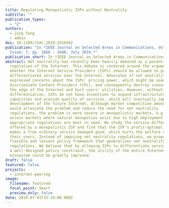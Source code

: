```yaml
---
title: Regulating Monopolistic ISPs without Neutrality
subtitle: ""
publication_types:
  - "2"
authors:
  - Jing Tang
  - admin
doi: 10.1109/JSAC.2019.2916492
publication: "In *IEEE Journal on Selected Areas in Communications, Volume 37,
  Issue: 7, pp. 1666 - 1680, July 2019.*"
publication_short: In *IEEE Journal on Selected Areas in Communications (JSAC)*
abstract: Net neutrality has recently been heavily debated as a potential
  regulation of the Internet. This debate is centered around the argument
  whether the Internet Service Providers (ISPs) should be allowed to provide
  differentiated services over the Internet. Advocates of net neutrality have
  expressed concerns about the ISPs' pricing power, which might be used to
  discriminate Content Providers (CPs), and consequently destroy innovations at
  the edge of the Internet and hurt users' utilities. However, without service
  differentiation, ISPs do not have incentives to expand infrastructure
  capacities and provide quality of services, which will eventually impair the
  development of the future Internet. Although market competition among the ISPs
  would alleviate the problem and reduce the need for net neutrality
  regulations, the problem is more severe in monopolistic markets, e.g., rural
  access markets where natural monopolies exist due to high deployment costs and
  appropriate regulations are most in need. We study the service differentiation
  offered by a monopolistic ISP and find that the ISP's profit-optimal strategy
  makes a free ordinary service damaged good, which hurts the welfare of CPs and
  their users. Instead of imposing net neutrality regulations, we propose a more
  flexible and lenient policy framework that generalizes net neutrality
  regulations. We believe that by allowing ISPs to differentiate services under
  a well-designed policy constraint, the utility of the entire Internet
  ecosystem could be greatly improved.
draft: false
featured: false
projects:
  - internet-peering
image:
  filename: featured
  focal_point: Smart
  preview_only: false
date: 2019-07-01T15:19:00.000Z
---
```

